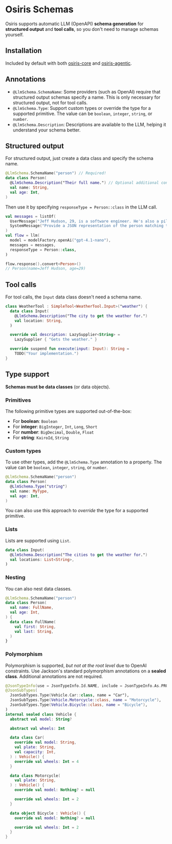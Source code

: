 # Osiris Schemas

Osiris supports automatic LLM (OpenAPI) **schema generation** for **structured output** and **tool calls**,
so you don't need to manage schemas yourself.

## Installation

Included by default with both [osiris-core](../osiris-core) and [osiris-agentic](../osiris-agentic).

## Annotations

- `@LlmSchema.SchemaName`:
  Some providers (such as OpenAI) require that structured output schemas specify a name.
  This is only necessary for structured output, not for tool calls.
- `@LlmSchema.Type`:
  Support custom types or override the type for a supported primitive.
  The value can be `boolean`, `integer`, `string`, or `number`.
- `@LlmSchema.Description`:
  Descriptions are available to the LLM, helping it understand your schema better.

## Structured output

For structured output, just create a data class and specify the schema name.

```kotlin
@LlmSchema.SchemaName("person") // Required!
data class Person(
  @LlmSchema.Description("Their full name.") // Optional additional context for the LLM.
  val name: String,
  val age: Int,
)
```

Then use it by specifying `responseType = Person::class` in the LLM call.

```kotlin
val messages = listOf(
  UserMessage("Jeff Hudson, 29, is a software engineer. He's also a pilot and an ultra trail runner."),
  SystemMessage("Provide a JSON representation of the person matching this description."),
)
val flow = llm(
  model = modelFactory.openAi("gpt-4.1-nano"),
  messages = messages,
  responseType = Person::class,
)

flow.response().convert<Person>()
// Person(name=Jeff Hudson, age=29)
```

## Tool calls

For tool calls, the `Input` data class doesn't need a schema name.

```kotlin
class WeatherTool : SimpleTool<WeatherTool.Input>("weather") {
  data class Input(
    @LlmSchema.Description("The city to get the weather for.")
    val location: String,
  )

  override val description: LazySupplier<String> =
    LazySupplier { "Gets the weather." }

  override suspend fun execute(input: Input): String =
    TODO("Your implementation.")
}
```

## Type support

**Schemas must be data classes** (or data objects).

### Primitives

The following primitive types are supported out-of-the-box:

- For **boolean**: `Boolean`
- For **integer**: `BigInteger`, `Int`, `Long`, `Short`
- For **number**: `BigDecimal`, `Double`, `Float`
- For **string**: `KairoId`, `String`

### Custom types

To use other types, add the `@LlmSchema.Type` annotation to a property.
The value can be `boolean`, `integer`, `string`, or `number`.

```kotlin
@LlmSchema.SchemaName("person")
data class Person(
  @LlmSchema.Type("string")
  val name: MyType,
  val age: Int,
)
```

You can also use this approach to _override_ the type for a supported primitive.

### Lists

Lists are supported using `List`.

```kotlin
data class Input(
  @LlmSchema.Description("The cities to get the weather for.")
  val locations: List<String>,
)
```

### Nesting

You can also nest data classes.

```kotlin
@LlmSchema.SchemaName("person")
data class Person(
  val name: FullName,
  val age: Int,
) {
  data class FullName(
    val first: String,
    val last: String,
  )
}
```

### Polymorphism

Polymorphism is supported, _but not at the root level_ due to OpenAI constraints.
Use Jackson's standard polymorphism annotations on a **sealed class**. Additional annotations are not required.

```kotlin
@JsonTypeInfo(use = JsonTypeInfo.Id.NAME, include = JsonTypeInfo.As.PROPERTY, property = "type")
@JsonSubTypes(
  JsonSubTypes.Type(Vehicle.Car::class, name = "Car"),
  JsonSubTypes.Type(Vehicle.Motorcycle::class, name = "Motorcycle"),
  JsonSubTypes.Type(Vehicle.Bicycle::class, name = "Bicycle"),
)
internal sealed class Vehicle {
  abstract val model: String?

  abstract val wheels: Int

  data class Car(
    override val model: String,
    val plate: String,
    val capacity: Int,
  ) : Vehicle() {
    override val wheels: Int = 4
  }

  data class Motorcycle(
    val plate: String,
  ) : Vehicle() {
    override val model: Nothing? = null

    override val wheels: Int = 2
  }

  data object Bicycle : Vehicle() {
    override val model: Nothing? = null

    override val wheels: Int = 2
  }
}
```
